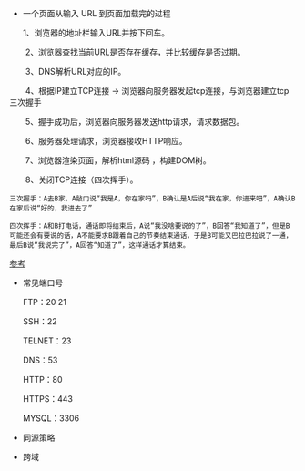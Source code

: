 + 一个页面从输入 URL 到页面加载完的过程

    1、浏览器的地址栏输入URL并按下回车。

　　2、浏览器查找当前URL是否存在缓存，并比较缓存是否过期。

　　3、DNS解析URL对应的IP。

　　4、根据IP建立TCP连接 -> 浏览器向服务器发起tcp连接，与浏览器建立tcp三次握手

　　5、握手成功后，浏览器向服务器发送http请求，请求数据包。

　　6、服务器处理请求，浏览器接收HTTP响应。

　　7、浏览器渲染页面，解析html源码 ，构建DOM树。

　　8、关闭TCP连接（四次挥手）。


    三次握手：A去B家，A敲门说“我是A，你在家吗”，B确认是A后说“我在家，你进来吧”，A确认B在家后说“好的，我进去了”

    四次挥手：A和B打电话，通话即将结束后，A说“我没啥要说的了”，B回答“我知道了”，但是B可能还会有要说的话，A不能要求B跟着自己的节奏结束通话，于是B可能又巴拉巴拉说了一通，最后B说“我说完了”，A回答“知道了”，这样通话才算结束。

[参考](https://www.cnblogs.com/daijinxue/p/6640153.html)



+ 常见端口号

    FTP：20 21

    SSH：22

    TELNET：23

    DNS：53

    HTTP：80
    
    HTTPS：443

    MYSQL：3306


+ 同源策略


+ 跨域